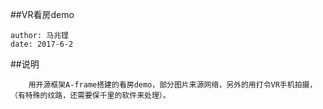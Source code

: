 ##VR看房demo


    author: 马兆铿
    date: 2017-6-2
     
##说明


        用开源框架A-frame搭建的看房demo，部分图片来源网络，另外的用打令VR手机拍摄，
    （有特殊的纹路，还需要保千里的软件来处理）。